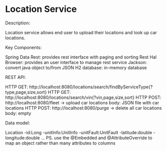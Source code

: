 # Location Service

Description:

  Location service allows end user to upload their locations and look up car locations.
  
Key Components:

  Spring Data Rest: provides rest interface with paging and sorting
  Rest Hal Browser: provides an user interface to manage rest service
  Jackson: convert java object to/from JSON
  H2 database: in-memory database
  
REST API:

  HTTP GET: http://localhost:8080/locations/search/findByServiceType{?type,page,size,sort}
  HTTP GET: http://localhost:8080/locations/search/vin{?vin,page,size,sort}
  HTTP POST: http://localhost:8080/fleet -> upload car locations
    body: JSON file with car locations
  HTTP POST: http://localhost:8080/purge -> delete all car locations
    body: empty

Data model:

  Location
    -id:Long
    -unitInfo:UnitInfo
    -unitFault:UnitFault
    -latitude:double
    -longitude:double
    ...
  PS. use the @Embedded and @AttributeOverride to map an object rather than many attributes to columns 
